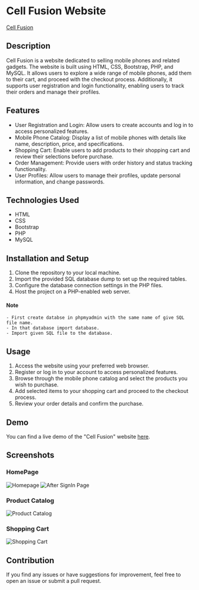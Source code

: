 
# Cell Fusion Website

[Cell Fusion](https://cellfusion.000webhostapp.com/) <!-- Add a logo for your website here -->

## Description

Cell Fusion is a website dedicated to selling mobile phones and related gadgets. The website is built using HTML, CSS, Bootstrap, PHP, and MySQL. It allows users to explore a wide range of mobile phones, add them to their cart, and proceed with the checkout process. Additionally, it supports user registration and login functionality, enabling users to track their orders and manage their profiles.

## Features

- User Registration and Login: Allow users to create accounts and log in to access personalized features.
- Mobile Phone Catalog: Display a list of mobile phones with details like name, description, price, and specifications.
- Shopping Cart: Enable users to add products to their shopping cart and review their selections before purchase.
- Order Management: Provide users with order history and status tracking functionality.
- User Profiles: Allow users to manage their profiles, update personal information, and change passwords.

## Technologies Used

- HTML
- CSS
- Bootstrap
- PHP
- MySQL

## Installation and Setup

1. Clone the repository to your local machine.
2. Import the provided SQL database dump to set up the required tables.
3. Configure the database connection settings in the PHP files.
4. Host the project on a PHP-enabled web server.

#### Note

  	- First create databse in phpmyadmin with the same name of give SQL file name.
	- In that database import database.
	- Import given SQL file to the database.

## Usage

1. Access the website using your preferred web browser.
2. Register or log in to your account to access personalized features.
3. Browse through the mobile phone catalog and select the products you wish to purchase.
4. Add selected items to your shopping cart and proceed to the checkout process.
5. Review your order details and confirm the purchase.

## Demo

You can find a live demo of the "Cell Fusion" website [here](https://cellfusion.000webhostapp.com/).

## Screenshots

### HomePage
![Homepage](https://github.com/PureshwarGonekar/CellFusion/assets/88015818/76184e83-8dd7-4234-864f-1439a44e76ca)
![After SignIn Page](https://github.com/PureshwarGonekar/CellFusion/assets/88015818/8d8db9ca-15a9-438f-9492-502479517773)

### Product Catalog
![Product Catalog](https://github.com/PureshwarGonekar/CellFusion/assets/88015818/23d54336-f262-4d6b-b61d-20ac0816d6f8)

### Shopping Cart
![Shopping Cart](https://github.com/PureshwarGonekar/CellFusion/assets/88015818/5ec1a240-8b44-402d-aca6-9843753a3f08)


## Contribution

If you find any issues or have suggestions for improvement, feel free to open an issue or submit a pull request.




